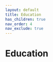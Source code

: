 ```yaml
---
layout: default
title: Education
has_children: true
nav_order: 4
nav_exclude: true
---
```

# Education
